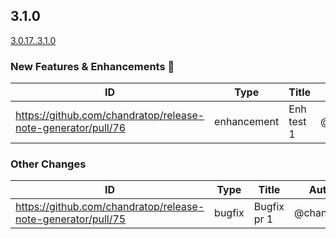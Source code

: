 <!-- Release notes generated using automated workflow -->

## 3.1.0
[3.0.17..3.1.0](https://github.com/chandratop/release-note-generation-demo/compare/3.0.17..3.1.0)
<!--- feat header start -->
### New Features & Enhancements 🎉
<!--- feat header end -->
<!--- feat body start -->
| ID | Type | Title | Author | JIRA |
| -------------- | -------------- | -------------- | -------------- | -------------- |
| https://github.com/chandratop/release-note-generator/pull/76 | enhancement | Enh test 1 | @chandratop | [PLAT-4742](https://amagiengg.atlassian.net/browse/PLAT-4742) |
<!--- feat body end -->
<!--- break body end -->
<!--- sop body end -->

</details>
<!--- other header start -->

### Other Changes
<!--- other header end -->
<!--- other body start -->
| ID | Type | Title | Author | JIRA |
| -------------- | -------------- | -------------- | -------------- | -------------- |
| https://github.com/chandratop/release-note-generator/pull/75 | bugfix | Bugfix pr 1 | @chandratop | [PLAT-4742](https://amagiengg.atlassian.net/browse/PLAT-4742) |
<!--- other body end -->
